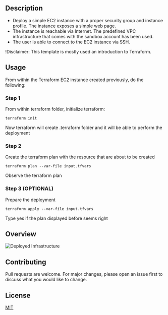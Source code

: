 ## Description

- Deploy a simple EC2 instance with a proper security group and instance profile. The instance exposes a simple web page.
- The instance is reachable via Internet. The predefined VPC infrastructure that comes with the sandbox account has been used.
- The user is able to connect to the EC2 instance via SSH.

!Disclaimer: This template is mostly used an introduction to Terraform.

## Usage

From within the Terraform EC2 instance created previously, do the following:

### Step 1

From within terraform folder, initialize terraform:

```terraform init```

Now terraform will create .terraform folder and it will be able to perform the deployment

### Step 2

Create the terraform plan with the resource that are about to be created

```terraform plan --var-file input.tfvars```

Observe the terraform plan 


### Step 3 (OPTIONAL)

Prepare the deployment

```terraform apply --var-file input.tfvars```

Type yes if the plan displayed before seems right

## Overview

![Deployed Infrastructure](../../images/simple_ec2.png?raw=true "SSM Infrastructure")

## Contributing

Pull requests are welcome. For major changes, please open an issue first to discuss what you would like to change.

## License
[MIT](https://choosealicense.com/licenses/mit/)